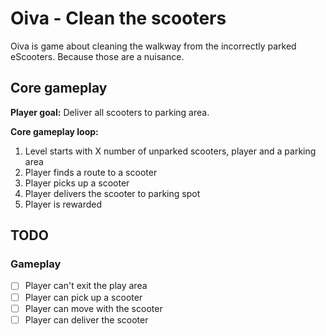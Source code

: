 # Oiva - Clean the scooters

Oiva is game about cleaning the walkway from the incorrectly parked eScooters. Because those are a nuisance.

## Core gameplay

**Player goal:** Deliver all scooters to parking area.

**Core gameplay loop:**

1. Level starts with X number of unparked scooters, player and a parking area
2. Player finds a route to a scooter
3. Player picks up a scooter
4. Player delivers the scooter to parking spot
5. Player is rewarded

## TODO

### Gameplay

- [ ] Player can't exit the play area
- [ ] Player can pick up a scooter
- [ ] Player can move with the scooter
- [ ] Player can deliver the scooter
